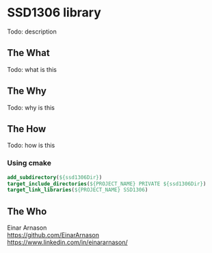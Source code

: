 # SSD1306 library

Todo: description

## The What

Todo: what is this

## The Why

Todo: why is this

## The How

Todo: how is this

### Using cmake

```cmake
add_subdirectory(${ssd1306Dir})
target_include_directories(${PROJECT_NAME} PRIVATE ${ssd1306Dir})
target_link_libraries(${PROJECT_NAME} SSD1306)
```

## The Who

Einar Arnason  
<https://github.com/EinarArnason>  
<https://www.linkedin.com/in/einararnason/>
